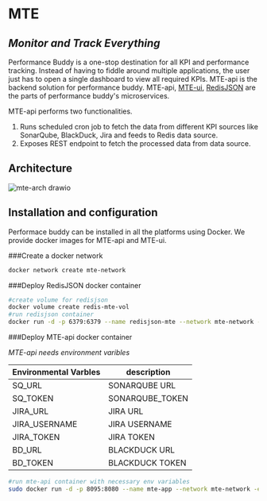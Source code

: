 # MTE
## _Monitor and Track Everything_

Performance Buddy is a one-stop destination for all KPI and performance tracking. Instead of having to fiddle around multiple applications, the user just has to open a single dashboard to view all required KPIs.
MTE-api is the backend solution for performance buddy. MTE-api, [MTE-ui](https://github.com/Ashwin-Raj18/MTE-ui), [RedisJSON](https://github.com/RedisJSON/RedisJSON) are the parts of performance buddy's microservices.

MTE-api performs two functionalities.
1. Runs scheduled cron job to fetch the data from different KPI sources like SonarQube, BlackDuck, Jira and feeds to Redis data source.
2. Exposes REST endpoint to fetch the processed data from data source.

## Architecture


![mte-arch drawio](https://user-images.githubusercontent.com/63547678/161439345-18892c25-59b5-4145-b7b1-824057037765.png)


## Installation and configuration

Performace buddy can be installed in all the platforms using Docker.
We provide docker images for MTE-api and MTE-ui.

###Create a docker network
```sh
docker network create mte-network
```

###Deploy RedisJSON docker container

```sh
#create volume for redisjson
docker volume create redis-mte-vol
#run redisjson container
docker run -d -p 6379:6379 --name redisjson-mte --network mte-network -v redis-mte-vol:/data redislabs/rejson:latest
```

###Deploy MTE-api docker container

_MTE-api needs environment varibles_

| Environmental Varbles            | description                |
|----------------------------------|----------------------------|
| SQ_URL                           | SONARQUBE URL              |
|SQ_TOKEN                          |SONARQUBE_TOKEN             |
|JIRA_URL                          |JIRA URL                    |
|JIRA_USERNAME                     |JIRA USERNAME               |
|JIRA_TOKEN                        |JIRA TOKEN                  |
|BD_URL                            |BLACKDUCK URL               |
|BD_TOKEN                          |BLACKDUCK TOKEN             |

```sh
#run mte-api container with necessary env variables
sudo docker run -d -p 8095:8080 --name mte-app --network mte-network -e REDIS_URL='redisjson-mte:6379' -e SQ_URL={YOUR_SONARQUBE URL} -e SQ_TOKEN={YOUR_SONARQUBE_TOKEN} -e JIRA_URL={YOUR_JIRA_URL} -e JIRA_USERNAME={YOUR_JIRA_USERNAME} -e JIRA_TOKEN={YOUR_JIRA_TOKEN} -e BD_URL={YOUR_BLACKDUCK_URL} -e BD_TOKEN={YOUR_BLACKDUCK_TOKEN} ashwinraj18/mte-api:1.0
```

